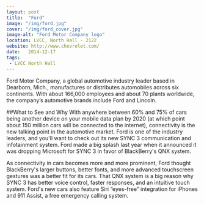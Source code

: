 ```yaml
---
layout: post
title:  "Ford"
image: "/img/ford.jpg"
cover: "/img/ford_cover.jpg"
image-alt: "Ford Motor Company logo"
location: LVCC, North Hall - 2122
website: http://www.chevrolet.com/
date:   2014-12-17
tags:
 - LVCC North Hall
---
```


Ford Motor Company, a global automotive industry leader based in Dearborn, Mich., manufactures or distributes automobiles across six continents. With about 166,000 employees and about 70 plants worldwide, the company’s automotive brands include Ford and Lincoln.

##What to See and Why
With anywhere between 60% and 75% of cars being another device on your mobile data plan by 2020 (at which point about 150 million cars will be connected to the internet), connectivity is the new talking point in the automotive market. Ford is one of the industry leaders, and you'll want to check out its new SYNC 3 communication and infotainment system. Ford made a big splash last year when it announced it was dropping Microsoft for SYNC 3 in favor of BlackBerry's QNX system. 

As connectivity in cars becomes more and more prominent, Ford thought BlackBerry's larger buttons, better fonts, and more advanced touchscreen gestures was a better fit for its cars. That QNX system is a big reason why SYNC 3 has better voice control, faster responses, and an intuitive touch system. Ford's new cars also feature Siri “eyes-free” integration for iPhones and 911 Assist, a free emergency calling system. 


